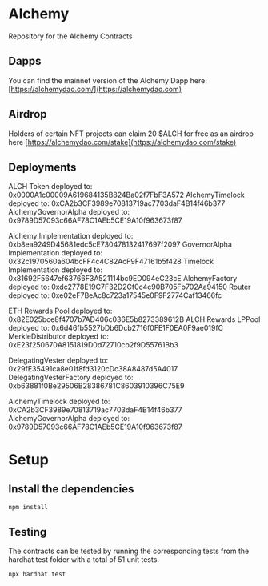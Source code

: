 # Alchemy

Repository for the Alchemy Contracts

## Dapps
You can find the mainnet version of the Alchemy Dapp here: [https://alchemydao.com/](https://alchemydao.com)

## Airdrop
Holders of certain NFT projects can claim 20 $ALCH for free as an airdrop here [https://alchemydao.com/stake](https://alchemydao.com/stake)

## Deployments

ALCH Token deployed to: 0x0000A1c00009A619684135B824Ba02f7FbF3A572
AlchemyTimelock deployed to: 0xCA2b3CF3989e70813719ac7703daF4B14f46b377
AlchemyGovernorAlpha deployed to: 0x9789D57093c66AF78C1AEb5CE19A10f963673f87

Alchemy Implementation deployed to: 0xb8ea9249D45681edc5cE730478132417697f2097
GovernorAlpha Implementation deployed to: 0x32c1970560a604bcFF4c4C82AcF9F47161b5f428
Timelock Implementation deployed to: 0x81692F5647ef63766F3A521114bc9ED094eC23cE
AlchemyFactory deployed to: 0xdc2778E19C7F32D2Cf0c4c90B705Fb702Aa94150
Router deployed to: 0xe02eF7BeAc8c723a17545e0F9F2774Caf13466fc

ETH Rewards Pool deployed to: 0x82E025bce8f4707b7AD406c036E5b8273389612B
ALCH Rewards LPPool deployed to: 0x6d46fb5527bDb6Dcb2716f0FE1F0EA0F9ae019fC
MerkleDistributor deployed to: 0xE23f250670A8151819D0d72710cb2f9D55761Bb3

DelegatingVester deployed to: 0x29fE35491ca8e01f8fd3120cDc38A8487d5A4017
DelegatingVesterFactory deployed to: 0xb63881f0Be29506B28386781C8603910396C75E9

AlchemyTimelock deployed to: 0xCA2b3CF3989e70813719ac7703daF4B14f46b377
AlchemyGovernorAlpha deployed to: 0x9789D57093c66AF78C1AEb5CE19A10f963673f87


# Setup

## Install the dependencies
```
npm install
```

## Testing
The contracts can be tested by running the corresponding tests from the hardhat test folder with a total of 51 unit tests.
```
npx hardhat test
```
